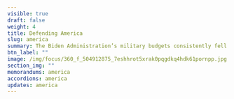 ```yaml
---
visible: true
draft: false
weight: 4
title: Defending America
slug: america
summary: The Biden Administration’s military budgets consistently fell short of our security needs. Accounting for inflation, it asked Congress to cut defense spending four years in a row even as threats from abroad increased. The Trump Administration is already making historic investments in our military readiness to revitalize our defense industrial base and secure America’s freedom for the next generation. It is imperative to restore public trust in the military's apolitical ethos by refocusing on lethality and eliminating divisive distractions. We must continue to ensure the U.S. military remains the world’s largest and most powerful to keep the peace with American strength.
btn_label: ""
image: /img/focus/360_f_504912875_7eshhrot5xrak0pqgdkq4hdk61pornpp.jpg
section_img: ""
memorandums: america
accordions: america
updates: america
---
```

